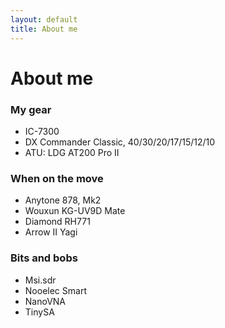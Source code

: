 ```yaml
---
layout: default
title: About me
---
```

# About me


### My gear

- IC-7300
- DX Commander Classic, 40/30/20/17/15/12/10
- ATU: LDG AT200 Pro II

### When on the move

- Anytone 878, Mk2
- Wouxun KG-UV9D Mate
- Diamond RH771
- Arrow II Yagi

### Bits and bobs

 - Msi.sdr
 - Nooelec Smart
 - NanoVNA
 - TinySA